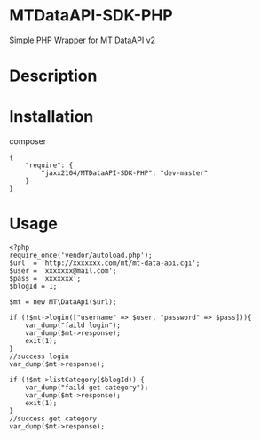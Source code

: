 # MTDataAPI-SDK-PHP
Simple PHP Wrapper for MT DataAPI v2
# Description
# Installation
composer

    {
        "require": {
            "jaxx2104/MTDataAPI-SDK-PHP": "dev-master"
        }
    }
# Usage
    <?php
    require_once('vendor/autoload.php');
    $url  = 'http://xxxxxxx.com/mt/mt-data-api.cgi';
    $user = 'xxxxxxx@mail.com';
    $pass = 'xxxxxxx';
    $blogId = 1;
    
    $mt = new MT\DataApi($url);
    
    if (!$mt->login(["username" => $user, "password" => $pass])){
        var_dump("faild login");
        var_dump($mt->response);
        exit(1);
    }
    //success login
    var_dump($mt->response);
    
    if (!$mt->listCategory($blogId)) {
        var_dump("faild get category");
        var_dump($mt->response);
        exit(1);
    }
    //success get category
    var_dump($mt->response);
